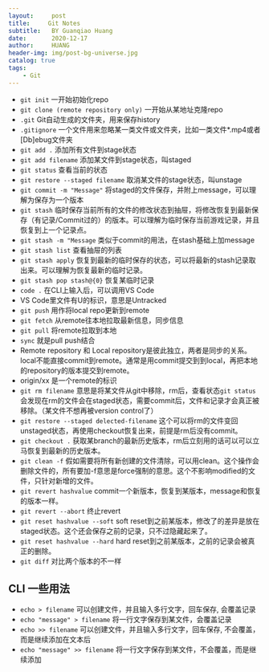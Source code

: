 ```yaml
---
layout:     post
title:     Git Notes
subtitle:   BY Guanqiao Huang
date:       2020-12-17
author:     HUANG
header-img: img/post-bg-universe.jpg
catalog: true
tags:
    - Git
---
```

- `git init` 一开始初始化repo
- `git clone (remote repository only)` 一开始从某地址克隆repo
- `.git` Git自动生成的文件夹，用来保存history
- `.gitignore` 一个文件用来忽略某一类文件或文件夹，比如一类文件*.mp4或者[Db]ebug文件夹
- `git add .` 添加所有文件到stage状态
- `git add filename` 添加某文件到stage状态，叫staged
- `git status` 查看当前的状态
- `git restore --staged filename` 取消某文件的stage状态，叫unstage
- `git commit -m "Message"` 将staged的文件保存，并附上message，可以理解为保存为一个版本
- `git stash` 临时保存当前所有的文件的修改状态到抽屉，将修改恢复到最新保存（有记录/Commit过的）的版本。可以理解为临时保存当前游戏记录，并且恢复到上一个记录点。
- `git stash -m "Message` 类似于commit的用法，在stash基础上加message
- `git stash list` 查看抽屉的列表
- `git stash apply` 恢复到最新的临时保存的状态，可以将最新的stash记录取出来。可以理解为恢复最新的临时记录。
- `git stash pop stash@{0}` 恢复某临时记录
- `code .` 在CLI上输入后，可以调用VS Code
- VS Code里文件有U的标识，意思是Untracked
- `git push` 用作将local repo更新到remote
- `git fetch` 从remote往本地拉取最新信息，同步信息 
- `git pull` 将remote拉取到本地
- `sync` 就是pull push结合
- Remote repository 和 Local repository是彼此独立，两者是同步的关系。local不能直接commit到remote。通常是用commit提交到到local，再把本地的repository的版本提交到remote。
- origin/xx 是一个remote的标识
- `git rm filename` 意思是将某文件从git中移除，rm后，查看状态`git status`会发现在rm的文件会在staged状态，需要commit后，文件和记录才会真正被移除。（某文件不想再被version control了）
- `git restore --staged delected-filename` 这个可以将rm的文件变回unstaged状态，再使用checkout恢复出来，前提是rm后没有commit。
- `git checkout .` 获取某branch的最新历史版本，rm后立刻用的话可以可以立马恢复到最新的历史版本。
- `git clean -f` 假如需要将所有新创建的文件清除，可以用clean。这个操作会删除文件的，所有要加-f意思是force强制的意思。这个不影响modified的文件，只针对新增的文件。
- `git revert hashvalue` commit一个新版本，恢复到某版本，message和恢复的版本一样。
- `git revert --abort` 终止revert
- `git reset hashvalue --soft` soft reset到之前某版本，修改了的差异是放在staged状态。这个还会保存之前的记录，只不过隐藏起来了。
- `git reset hashvalue --hard` hard reset到之前某版本，之前的记录会被真正的删除。
- `git diff` 对比两个版本的不一样

## CLI 一些用法
- `echo > filename` 可以创建文件，并且输入多行文字，回车保存, 会覆盖记录
- `echo "message" > filename` 将一行文字保存到某文件，会覆盖记录
- `echo >> filename` 可以创建文件，并且输入多行文字，回车保存, 不会覆盖，而是继续添加在文本后
- `echo "message" >> filename` 将一行文字保存到某文件，不会覆盖，而是继续添加

